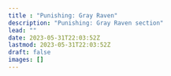 ```yaml
---
title : "Punishing: Gray Raven"
description: "Punishing: Gray Raven section"
lead: ""
date: 2023-05-31T22:03:52Z
lastmod: 2023-05-31T22:03:52Z
draft: false
images: []
---
```

